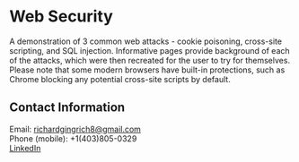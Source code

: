 # Web Security
A demonstration of 3 common web attacks - cookie poisoning, cross-site scripting, and SQL injection. Informative pages provide background of each of the attacks, 
which were then recreated for the user to try for themselves. Please note that some modern browsers have built-in protections,
such as Chrome blocking any potential cross-site scripts by default. 


## Contact Information
Email: richardgingrich8@gmail.com <br>
Phone (mobile): +1(403)805-0329 <br>
[LinkedIn](https://www.linkedin.com/in/richard-gingrich-9377a5226/) 
